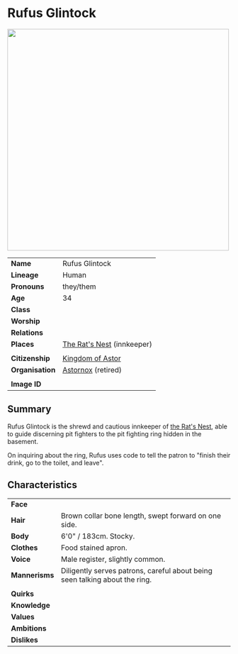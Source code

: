 # Rufus Glintock

<img src="https://raw.githubusercontent.com/jesskelsall/astarus-images/main/people/portraits/imageid.png" height="500" />

|||
| --- | --- |
| **Name** | Rufus Glintock | character.3
| **Lineage** | Human |
| **Pronouns** | they/them |
| **Age** | 34 |
| **Class** | |
| **Worship** | |
| **Relations** | |
| **Places** | [The Rat's Nest](../places/buildings/inns-taverns/the-rats-nest.md) (innkeeper) |
|||
| **Citizenship** | [Kingdom of Astor](../civilisations/kingdom-of-astor/kingdom-of-astor.md) |
| **Organisation** | [Astornox](../organisations/astornox/astornox.md) (retired) |
|||
| **Image ID** | |

## Summary

Rufus Glintock is the shrewd and cautious innkeeper of [the Rat's Nest](../places/buildings/inns-taverns/the-rats-nest.md), able to guide discerning pit fighters to the pit fighting ring hidden in the basement.

On inquiring about the ring, Rufus uses code to tell the patron to "finish their drink, go to the toilet, and leave".

## Characteristics

| | |
| --- | --- |
| **Face** | | characteristics.2
| **Hair** | Brown collar bone length, swept forward on one side. |
| **Body** | 6'0" / 183cm. Stocky. |
| **Clothes** | Food stained apron. |
| **Voice** | Male register, slightly common. |
| **Mannerisms** | Diligently serves patrons, careful about being seen talking about the ring. |
| | |
| **Quirks** | |
| **Knowledge** | |
| **Values** | |
| **Ambitions** | |
| **Dislikes** | |
